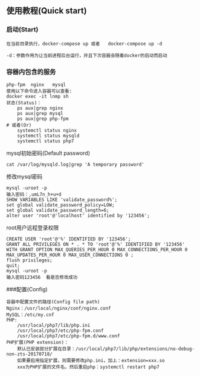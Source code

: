 ## 使用教程(Quick start)

### 启动(Start)

	在当前目录执行，docker-compose up 或者   docker-compose up -d

	-d：参数作用为让当前进程后台运行，并且下次容器会随着docker的启动而启动

### 容器内包含的服务

	php-fpm  nginx   mysql
	使用以下命令进入容器可以查看:
	docker exec -it lnmp sh
	状态(Status)：
		ps aux|grep nginx
		ps aux|grep mysql
		ps aux|grep php-fpm
	# 或者(Or)
		systemctl status nginx
		systemctl status mysqld
		systemctl status php7

mysql初始密码(Default password)

	cat /var/log/mysqld.log|grep 'A temporary password'

修改mysql密码

	mysql -uroot -p
	输入密码：,umL7n_h+u+d
	SHOW VARIABLES LIKE 'validate_password%';
	set global validate_password_policy=LOW;  
	set global validate_password_length=6;   
	alter user 'root'@'localhost' identified by '123456';

root用户远程登录权限

	CREATE USER 'root'@'%' IDENTIFIED BY '123456';
	GRANT ALL PRIVILEGES ON * . * TO 'root'@'%' IDENTIFIED BY '123456' WITH GRANT OPTION MAX_QUERIES_PER_HOUR 0 MAX_CONNECTIONS_PER_HOUR 0 MAX_UPDATES_PER_HOUR 0 MAX_USER_CONNECTIONS 0 ;
	flush privileges;
	quit;
	mysql -uroot -p
	输入密码123456  看是否修改成功



###配置(Config)

	容器中配置文件的路径(Config file path)
	Nginx：/usr/local/nginx/conf/nginx.conf
	MySQL：/etc/my.cnf
	PHP:
		/usr/local/php7/lib/php.ini
		/usr/local/php7/etc/php-fpm.conf
		/usr/local/php7/etc/php-fpm.d/www.conf
	PHP扩展(PHP extension)：
		默认已安装部分扩展在目录：/usr/local/php7/lib/php/extensions/no-debug-non-zts-20170718/
		如果要启用指定扩展，则需要修改php.ini，加上：extension=xxx.so
		xxx为PHP扩展的文件名，然后重启php：systemctl restart php7